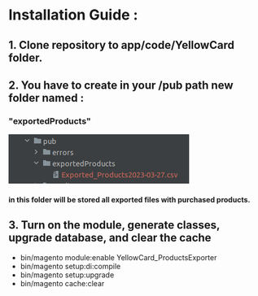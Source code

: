 # Installation Guide : 

## 1. Clone repository to app/code/YellowCard folder.

## 2. You have to create in your /pub path new folder named : 

### "exportedProducts"

![img.png](img.png)

#### in this folder will be stored all exported files with purchased products.

## 3. Turn on the module, generate classes, upgrade database, and clear the cache
 * bin/magento module:enable YellowCard_ProductsExporter
 * bin/magento setup:di:compile
 * bin/magento setup:upgrade
 * bin/magento cache:clear
